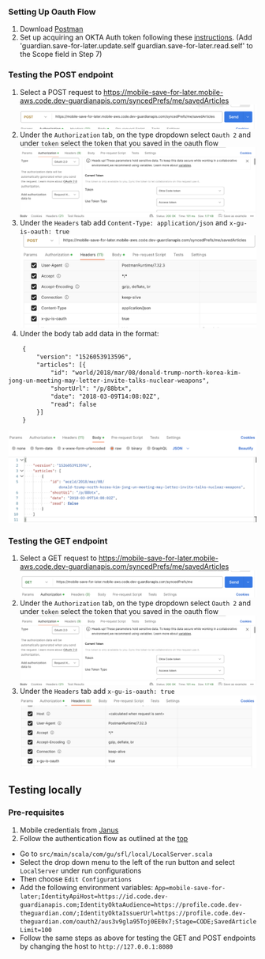 ### Setting Up Oauth Flow
1) Download [Postman](https://www.postman.com/downloads/)
2) Set up acquiring an OKTA Auth token following these [instructions](https://github.com/guardian/identity/blob/a19ac17655fd715f15e8d0912b39173c199a8439/docs/postman/README.md). (Add 'guardian.save-for-later.update.self guardian.save-for-later.read.self' to the Scope field in Step 7)

### Testing the POST endpoint

1) Select a POST request to https://mobile-save-for-later.mobile-aws.code.dev-guardianapis.com/syncedPrefs/me/savedArticles
   ![Post Request](../images/Post%20request.png)
2) Under the `Authorization` tab, on the type dropdown select `Oauth 2` and under `token` select the token that you saved
in the oauth flow
   ![Authorization](../images/Authorization.png)
3) Under the `Headers` tab add `Content-Type: application/json` and `x-gu-is-oauth: true`
   ![Headers](../images/Headers.png)
4) Under the body tab add data in the format:
```agsl
    {
        "version": "1526053913596",
        "articles": [{
            "id": "world/2018/mar/08/donald-trump-north-korea-kim-jong-un-meeting-may-letter-invite-talks-nuclear-weapons",
            "shortUrl": "/p/88btx",
            "date": "2018-03-09T14:08:02Z",
            "read": false
        }]
    }
```

![Body](../images/Body.png)


### Testing the GET endpoint
1) Select a GET request to https://mobile-save-for-later.mobile-aws.code.dev-guardianapis.com/syncedPrefs/me/savedArticles
   ![Get Request](../images/Get%20Request.png)
2) Under the `Authorization` tab, on the type dropdown select `Oauth 2` and under `token` select the token that you saved
   in the oauth flow
   ![Authorization](../images/Authorization.png)
3) Under the `Headers` tab add `x-gu-is-oauth: true`
   ![Headers](../images/GetHeaders.png)


## Testing locally

### Pre-requisites
1) Mobile credentials from [Janus](https://janus.gutools.co.uk/login)
2) Follow the authentication flow as outlined at the [top](#setting-up-oauth-flow)

* Go to `src/main/scala/com/gu/sfl/local/LocalServer.scala`
* Select the drop down menu to the left of the run button and select `LocalServer` under run configurations
* Then choose `Edit Configurations`
* Add the following environment variables:
  `App=mobile-save-for-later;IdentityApiHost=https://id.code.dev-guardianapis.com;IdentityOktaAudience=https://profile.code.dev-theguardian.com/;IdentityOktaIssuerUrl=https://profile.code.dev-theguardian.com/oauth2/aus3v9gla95Toj0EE0x7;Stage=CODE;SavedArticleLimit=100`
* Follow the same steps as above for testing the GET and POST endpoints by changing the host to `http://127.0.0.1:8080`